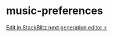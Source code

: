 # music-preferences

[Edit in StackBlitz next generation editor ⚡️](https://stackblitz.com/~/github.com/Carlos-Saavedra-Dev/music-preferences)